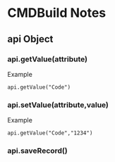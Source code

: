 # CMDBuild Notes

## api Object
### api.getValue(attribute)
Example

    api.getValue("Code")

### api.setValue(attribute,value)
Example

    api.getValue("Code","1234")
    
### api.saveRecord()

